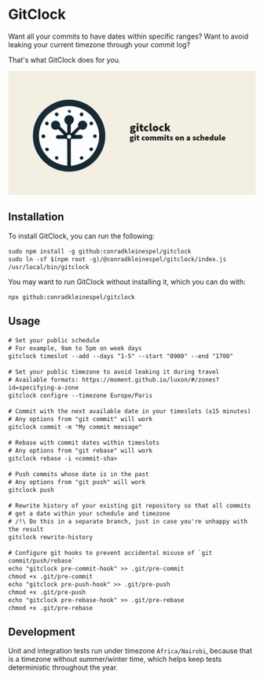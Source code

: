 # GitClock

Want all your commits to have dates within specific ranges? Want to avoid leaking your current timezone through your commit log?

That's what GitClock does for you.

![](gitclock.png)

## Installation

To install GitClock, you can run the following:
```shell
sudo npm install -g github:conradkleinespel/gitclock
sudo ln -sf $(npm root -g)/@conradkleinespel/gitclock/index.js /usr/local/bin/gitclock
```

You may want to run GitClock without installing it, which you can do with:
```shell
npx github:conradkleinespel/gitclock
```

## Usage

```shell
# Set your public schedule
# For example, 9am to 5pm on week days
gitclock timeslot --add --days "1-5" --start "0900" --end "1700"

# Set your public timezone to avoid leaking it during travel
# Available formats: https://moment.github.io/luxon/#/zones?id=specifying-a-zone 
gitclock configre --timezone Europe/Paris

# Commit with the next available date in your timeslots (±15 minutes)
# Any options from "git commit" will work
gitclock commit -m "My commit message"

# Rebase with commit dates within timeslots
# Any options from "git rebase" will work
gitclock rebase -i <commit-sha> 

# Push commits whose date is in the past
# Any options from "git push" will work
gitclock push

# Rewrite history of your existing git repository so that all commits
# get a date within your schedule and timezone
# /!\ Do this in a separate branch, just in case you're unhappy with the result
gitclock rewrite-history

# Configure git hooks to prevent accidental misuse of `git commit/push/rebase`
echo "gitclock pre-commit-hook" >> .git/pre-commit
chmod +x .git/pre-commit
echo "gitclock pre-push-hook" >> .git/pre-push
chmod +x .git/pre-push
echo "gitclock pre-rebase-hook" >> .git/pre-rebase
chmod +x .git/pre-rebase
```

## Development

Unit and integration tests run under timezone `Africa/Nairobi`, because that is a timezone without summer/winter time, which helps keep tests deterministic throughout the year.

